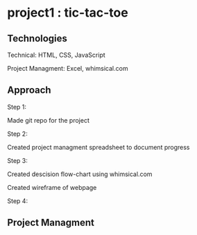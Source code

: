 # project1 : tic-tac-toe


## Technologies

Technical: HTML, CSS, JavaScript

Project Managment: Excel, whimsical.com

## Approach

Step 1:

Made git repo for the project

Step 2:

Created project managment spreadsheet to document progress

Step 3:

Created descision flow-chart using whimsical.com

Created wireframe of webpage

Step 4:

## Project Managment






